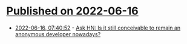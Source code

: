 # [Published on 2022-06-16](index.md)

* [2022-06-16, 07:40:52](https://news.ycombinator.com/item?id=31763451) - [Ask HN: Is it still conceivable to remain an anonymous developer nowadays?](https://news.ycombinator.com/item?id=31763451)

